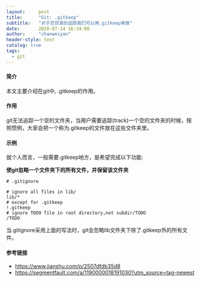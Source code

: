 ```yaml
---
layout:     post
title:      "Git: .gitkeep"
subtitle:   "对于空目录的追踪我们可以用.gitkeep来做"
date:       2020-07-14 16:34:00
author:     "chanweiyan"
header-style: text
catalog: true
tags:
  - git
---
```


#### 简介

本文主要介绍在git中, .gitkeep的作用。

#### 作用

git无法追踪一个空的文件夹，当用户需要追踪(track)一个空的文件夹的时候，按照惯例，大家会把一个称为.gitkeep的文件放在这些文件夹里。

#### 示例

就个人而言，一般需要.gitkeep地方，是希望完成以下功能:

**使git忽略一个文件夹下的所有文件，并保留该文件夹**

```.gitignore
# .gitignore

# ignore all files in lib/
lib/*
# except for .gitkeep
!.gitkeep
# ignore TODO file in root directory,not subdir/TODO
/TODO
```

当.gitignore采用上面的写法时，git会忽略lib文件夹下除了.gitkeep外的所有文件。

#### 参考链接

* https://www.jianshu.com/p/2507dfdb35d8
* https://segmentfault.com/a/1190000018191030?utm_source=tag-newest
